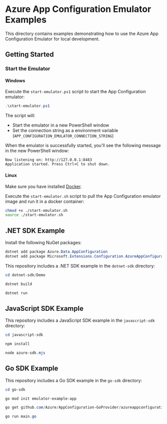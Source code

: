 # Azure App Configuration Emulator Examples

This directory contains examples demonstrating how to use the Azure App Configuration Emulator for local development.

## Getting Started

### Start the Emulator

#### Windows

Execute the `start-emulator.ps1` script to start the App Configuration emulator:

```powershell
.\start-emulator.ps1
```

The script will:
- Start the emulator in a new PowerShell window
- Set the connection string as a environment variable (`APP_CONFIGURATION_EMULATOR_CONNECTION_STRING`)

When the emulator is successfully started, you'll see the following message in the new PowerShell window:

```
Now listening on: http://127.0.0.1:8483
Application started. Press Ctrl+C to shut down.
```

#### Linux

Make sure you have installed [Docker](https://www.docker.com/).

Execute the `start-emulator.sh` script to pull the App Configuration emulator image and run it in a docker container:

```bash
chmod +x ./start-emulator.sh
source ./start-emulator.sh
```

## .NET SDK Example

Install the following NuGet packages:

```powershell
dotnet add package Azure.Data.AppConfiguration
dotnet add package Microsoft.Extensions.Configuration.AzureAppConfiguration
```

This repository includes a .NET SDK example in the `dotnet-sdk` directory:

```powershell
cd dotnet-sdk/Demo

dotnet build

dotnet run
```

## JavaScript SDK Example

This repository includes a JavaScript SDK example in the `javascript-sdk` directory:

```powershell
cd javascript-sdk

npm install

node azure-sdk.mjs
```

## Go SDK Example

This repository includes a Go SDK example in the `go-sdk` directory:

```powershell
cd go-sdk

go mod init emulator-example-app

go get github.com/Azure/AppConfiguration-GoProvider/azureappconfiguration

go run main.go
```
